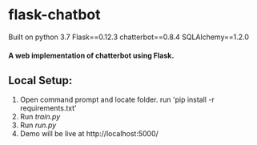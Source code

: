 # flask-chatbot
Built on python 3.7
Flask==0.12.3
chatterbot==0.8.4
SQLAlchemy==1.2.0

#### A web implementation of chatterbot using Flask.

## Local Setup:
 1. Open command prompt and locate folder. run 'pip install -r requirements.txt'
 2. Run *train.py*
 3. Run *run.py*
 4. Demo will be live at http://localhost:5000/


